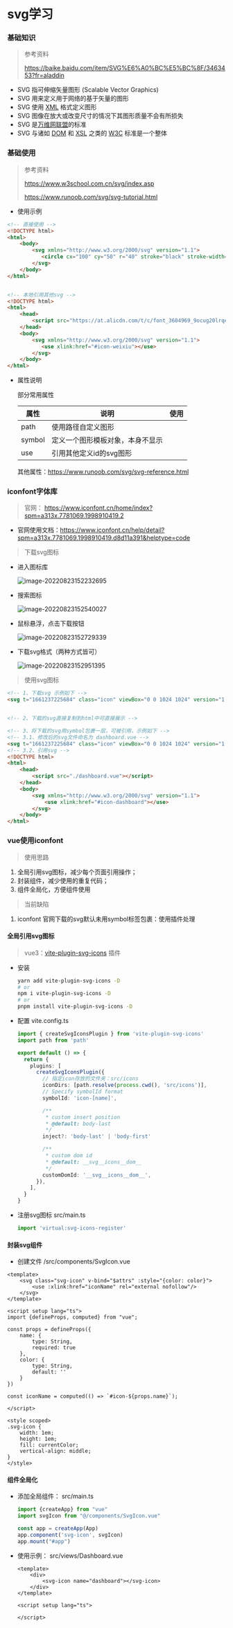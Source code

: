 # svg学习

### 基础知识

> 参考资料
>
> https://baike.baidu.com/item/SVG%E6%A0%BC%E5%BC%8F/3463453?fr=aladdin

- SVG 指可伸缩矢量图形 (Scalable Vector Graphics)
- SVG 用来定义用于网络的基于矢量的图形
- SVG 使用 [XML](https://baike.baidu.com/item/XML/86251) 格式定义图形
- SVG 图像在放大或改变尺寸的情况下其图形质量不会有所损失
- SVG 是[万维网联盟](https://baike.baidu.com/item/万维网联盟/1458269)的标准
- SVG 与诸如 [DOM](https://baike.baidu.com/item/DOM/50288) 和 [XSL](https://baike.baidu.com/item/XSL/838292) 之类的 [W3C](https://baike.baidu.com/item/W3C/216888) 标准是一个整体



### 基础使用

> 参考资料
>
> https://www.w3school.com.cn/svg/index.asp
>
> https://www.runoob.com/svg/svg-tutorial.html

- 使用示例


```html
<!-- 直接使用 -->
<!DOCTYPE html>
<html>
    <body>
        <svg xmlns="http://www.w3.org/2000/svg" version="1.1">
           <circle cx="100" cy="50" r="40" stroke="black" stroke-width="2" fill="red" />
        </svg> 
    </body>
</html>


<!-- 本地引用其他svg -->
<!DOCTYPE html>
<html>
	<head>
		<script src="https://at.alicdn.com/t/c/font_3604969_9ocug20lrqe.js?spm=a313x.7781069.1998910419.53&file=font_3604969_9ocug20lrqe.js"></script>
	</head>
    <body>
        <svg xmlns="http://www.w3.org/2000/svg" version="1.1">
           <use xlink:href="#icon-weixiu"></use>
        </svg> 
    </body>
</html>

```

- 属性说明

	部分常用属性

	| 属性   | 说明                             | 使用                                                       |
	| ------ | -------------------------------- | ---------------------------------------------------------- |
	| path   | 使用路径自定义图形               | <path d="M150 0 L75 200 L225 200 Z" />                     |
	| symbol | 定义一个图形模板对象，本身不显示 | <symbol id="icon-weixiu" viewBox="0 0 1024 1024"></symbol> |
	| use    | 引用其他定义id的svg图形          | <use :xlink:href="#icon-weixiu"></use>                     |

	其他属性：https://www.runoob.com/svg/svg-reference.html



### iconfont字体库

> 官网： https://www.iconfont.cn/home/index?spm=a313x.7781069.1998910419.2

- 官网使用文档：https://www.iconfont.cn/help/detail?spm=a313x.7781069.1998910419.d8d11a391&helptype=code

> 下载svg图标

- 进入图标库

	![image-20220823152232695](F:\workspace\idea\big-eat-drink\frontend\business\svg-study.assets\image-20220823152232695.png)



- 搜索图标

	![image-20220823152540027](F:\workspace\idea\big-eat-drink\frontend\business\svg-study.assets\image-20220823152540027.png)

- 鼠标悬浮，点击下载按钮

	![image-20220823152729339](F:\workspace\idea\big-eat-drink\frontend\business\svg-study.assets\image-20220823152729339.png)

- 下载svg格式（两种方式皆可）

	![image-20220823152951395](F:\workspace\idea\big-eat-drink\frontend\business\svg-study.assets\image-20220823152951395.png)



> 使用svg图标

```html
<!-- 1、下载svg 示例如下 -->
<svg t="1661237225684" class="icon" viewBox="0 0 1024 1024" version="1.1" xmlns="http://www.w3.org/2000/svg" p-id="2411" width="200" height="200"><path d="M217.6 659.2c0-19.2-6.4-38.4-19.2-51.2s-32-25.6-51.2-25.6c-19.2 0-38.4 12.8-51.2 25.6-12.8 12.8-25.6 32-25.6 51.2 0 19.2 6.4 38.4 19.2 51.2s32 19.2 51.2 19.2c19.2 0 38.4-6.4 51.2-19.2s25.6-32 25.6-51.2z m108.8-256c0-19.2-6.4-38.4-19.2-51.2s-32-25.6-51.2-25.6c-19.2 0-38.4 6.4-51.2 19.2s-19.2 38.4-19.2 57.6c0 19.2 6.4 38.4 19.2 51.2 12.8 12.8 32 19.2 51.2 19.2 19.2 0 38.4-6.4 51.2-19.2s19.2-32 19.2-51.2zM576 678.4l57.6-217.6c0-12.8 0-19.2-6.4-25.6-6.4-12.8-12.8-19.2-19.2-19.2H576c-6.4 6.4-12.8 12.8-12.8 25.6l-57.6 217.6c-25.6 0-44.8 12.8-64 25.6-19.2 12.8-32 32-38.4 57.6-6.4 32-6.4 57.6 12.8 83.2 12.8 25.6 38.4 44.8 64 51.2s57.6 6.4 83.2-12.8c25.6-12.8 44.8-38.4 51.2-64 6.4-25.6 6.4-44.8-6.4-64 0-25.6-12.8-44.8-32-57.6z m377.6-19.2c0-19.2-6.4-38.4-19.2-51.2-12.8-12.8-32-19.2-51.2-19.2-19.2 0-38.4 6.4-51.2 19.2-12.8 12.8-19.2 32-19.2 51.2 0 19.2 6.4 38.4 19.2 51.2 12.8 12.8 32 19.2 51.2 19.2 19.2 0 38.4-6.4 51.2-19.2 6.4-12.8 19.2-32 19.2-51.2zM582.4 294.4c0-19.2-6.4-38.4-19.2-51.2-12.8-19.2-32-25.6-51.2-25.6-19.2 0-38.4 6.4-51.2 19.2-12.8 19.2-19.2 38.4-19.2 57.6 0 19.2 6.4 38.4 19.2 51.2 12.8 12.8 32 19.2 51.2 19.2 19.2 0 38.4-6.4 51.2-19.2 12.8-12.8 19.2-32 19.2-51.2z m256 108.8c0-19.2-6.4-38.4-19.2-51.2-12.8-12.8-32-19.2-51.2-19.2-19.2 0-38.4 6.4-51.2 19.2-12.8 12.8-19.2 32-19.2 51.2 0 19.2 6.4 38.4 19.2 51.2 12.8 12.8 32 19.2 51.2 19.2 19.2 0 38.4-6.4 51.2-19.2 12.8-12.8 19.2-32 19.2-51.2z m185.6 256c0 102.4-25.6 192-83.2 275.2-6.4 12.8-19.2 19.2-32 19.2H108.8c-12.8 0-25.6-6.4-32-19.2C25.6 851.2 0 755.2 0 659.2c0-70.4 12.8-134.4 38.4-198.4s64-115.2 108.8-166.4 102.4-83.2 166.4-108.8 128-38.4 198.4-38.4 134.4 12.8 198.4 38.4 115.2 64 166.4 108.8c44.8 44.8 83.2 102.4 108.8 166.4 25.6 64 38.4 128 38.4 198.4z" fill="#409EFF" p-id="2412"></path></svg>


<!-- 2、下载的svg直接复制到html中可直接展示 -->

<!-- 3、将下载的svg用symbol包裹一层，可被引用，示例如下 -->
<!-- 3.1、修改后的svg文件命名为 dashboard.vue -->
<svg t="1661237225684" class="icon" viewBox="0 0 1024 1024" version="1.1" xmlns="http://www.w3.org/2000/svg" p-id="2411" width="200" height="200"><symbol id="icon-dashboard" viewBox="0 0 1024 1024"><path d="M217.6 659.2c0-19.2-6.4-38.4-19.2-51.2s-32-25.6-51.2-25.6c-19.2 0-38.4 12.8-51.2 25.6-12.8 12.8-25.6 32-25.6 51.2 0 19.2 6.4 38.4 19.2 51.2s32 19.2 51.2 19.2c19.2 0 38.4-6.4 51.2-19.2s25.6-32 25.6-51.2z m108.8-256c0-19.2-6.4-38.4-19.2-51.2s-32-25.6-51.2-25.6c-19.2 0-38.4 6.4-51.2 19.2s-19.2 38.4-19.2 57.6c0 19.2 6.4 38.4 19.2 51.2 12.8 12.8 32 19.2 51.2 19.2 19.2 0 38.4-6.4 51.2-19.2s19.2-32 19.2-51.2zM576 678.4l57.6-217.6c0-12.8 0-19.2-6.4-25.6-6.4-12.8-12.8-19.2-19.2-19.2H576c-6.4 6.4-12.8 12.8-12.8 25.6l-57.6 217.6c-25.6 0-44.8 12.8-64 25.6-19.2 12.8-32 32-38.4 57.6-6.4 32-6.4 57.6 12.8 83.2 12.8 25.6 38.4 44.8 64 51.2s57.6 6.4 83.2-12.8c25.6-12.8 44.8-38.4 51.2-64 6.4-25.6 6.4-44.8-6.4-64 0-25.6-12.8-44.8-32-57.6z m377.6-19.2c0-19.2-6.4-38.4-19.2-51.2-12.8-12.8-32-19.2-51.2-19.2-19.2 0-38.4 6.4-51.2 19.2-12.8 12.8-19.2 32-19.2 51.2 0 19.2 6.4 38.4 19.2 51.2 12.8 12.8 32 19.2 51.2 19.2 19.2 0 38.4-6.4 51.2-19.2 6.4-12.8 19.2-32 19.2-51.2zM582.4 294.4c0-19.2-6.4-38.4-19.2-51.2-12.8-19.2-32-25.6-51.2-25.6-19.2 0-38.4 6.4-51.2 19.2-12.8 19.2-19.2 38.4-19.2 57.6 0 19.2 6.4 38.4 19.2 51.2 12.8 12.8 32 19.2 51.2 19.2 19.2 0 38.4-6.4 51.2-19.2 12.8-12.8 19.2-32 19.2-51.2z m256 108.8c0-19.2-6.4-38.4-19.2-51.2-12.8-12.8-32-19.2-51.2-19.2-19.2 0-38.4 6.4-51.2 19.2-12.8 12.8-19.2 32-19.2 51.2 0 19.2 6.4 38.4 19.2 51.2 12.8 12.8 32 19.2 51.2 19.2 19.2 0 38.4-6.4 51.2-19.2 12.8-12.8 19.2-32 19.2-51.2z m185.6 256c0 102.4-25.6 192-83.2 275.2-6.4 12.8-19.2 19.2-32 19.2H108.8c-12.8 0-25.6-6.4-32-19.2C25.6 851.2 0 755.2 0 659.2c0-70.4 12.8-134.4 38.4-198.4s64-115.2 108.8-166.4 102.4-83.2 166.4-108.8 128-38.4 198.4-38.4 134.4 12.8 198.4 38.4 115.2 64 166.4 108.8c44.8 44.8 83.2 102.4 108.8 166.4 25.6 64 38.4 128 38.4 198.4z" fill="#409EFF" p-id="2412"></path></symbol></svg>
<!-- 3.2、引用svg -->
<!DOCTYPE html>
<html>
    <head>
        <script src="./dashboard.vue"></script>
    </head>
    <body>
        <svg xmlns="http://www.w3.org/2000/svg" version="1.1">
            <use xlink:href="#icon-dashboard"></use>
        </svg> 
    </body>
</html>
```



### vue使用iconfont

> 使用思路

1. 全局引用svg图标，减少每个页面引用操作；
2. 封装组件，减少使用的重复代码；
3. 组件全局化，方便组件使用

> 当前缺陷

1. iconfont 官网下载的svg默认未用symbol标签包裹：使用插件处理

#### 全局引用svg图标

> vue3：[vite-plugin-svg-icons](https://github.com/vbenjs/vite-plugin-svg-icons) 插件

- 安装

    ```sh
    yarn add vite-plugin-svg-icons -D
    # or
    npm i vite-plugin-svg-icons -D
    # or
    pnpm install vite-plugin-svg-icons -D
    ```

- 配置 vite.config.ts

	```typescript
	import { createSvgIconsPlugin } from 'vite-plugin-svg-icons'
	import path from 'path'
	
	export default () => {
	  return {
	    plugins: [
	      createSvgIconsPlugin({
	        // 指定icon存放的文件夹：src/icons
	        iconDirs: [path.resolve(process.cwd(), 'src/icons')],
	        // Specify symbolId format
	        symbolId: 'icon-[name]',
	
	        /**
	         * custom insert position
	         * @default: body-last
	         */
	        inject?: 'body-last' | 'body-first'
	
	        /**
	         * custom dom id
	         * @default: __svg__icons__dom__
	         */
	        customDomId: '__svg__icons__dom__',
	      }),
	    ],
	  }
	}
	
	```

- 注册svg图标 src/main.ts

	```typescript
	import 'virtual:svg-icons-register'
	```

	

#### 封装svg组件

- 创建文件   /src/components/SvgIcon.vue

```vue
<template>
    <svg class="svg-icon" v-bind="$attrs" :style="{color: color}">
        <use :xlink:href="iconName" rel="external nofollow"/>
    </svg>
</template>

<script setup lang="ts">
import {defineProps, computed} from "vue";

const props = defineProps({
    name: {
        type: String,
        required: true
    },
    color: {
        type: String,
        default: ''
    }
})

const iconName = computed(() => `#icon-${props.name}`);

</script>

<style scoped>
.svg-icon {
    width: 1em;
    height: 1em;
    fill: currentColor;
    vertical-align: middle;
}
</style>
```



#### 组件全局化

- 添加全局组件： src/main.ts

	```typescript
	import {createApp} from "vue"
	import svgIcon from "@/components/SvgIcon.vue"
	
	const app = createApp(App)
	app.component('svg-icon', svgIcon)
	app.mount("#app")
	```

- 使用示例： src/views/Dashboard.vue

	```vue
	<template>
	    <div>
			<svg-icon name="dashboard"></svg-icon>
	    </div>
	</template>
	
	<script setup lang="ts">
	
	</script>
	```

	
